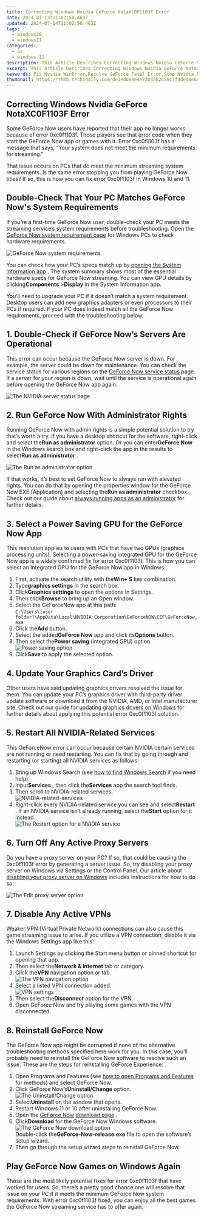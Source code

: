 ```yaml
---
title: Correcting Windows Nvidia GeForce NotaXC0F1103F Error
date: 2024-07-13T11:02:50.463Z
updated: 2024-07-14T11:02:50.463Z
tags:
  - windows10
  - windows11
categories:
  - os
  - windows 11
description: This Article Describes Correcting Windows Nvidia GeForce NotaXC0F1103F Error
excerpt: This Article Describes Correcting Windows Nvidia GeForce NotaXC0F1103F Error
keywords: Fix Nvidia WinError,Resolve GeForce Fatal Error,Stop Nvidia Freeze in Windows,Nvidia Driver Correction,Unlock Frozen Drivers,Correct GPU Freeze Error,Fix XF1103DN Windows Issue
thumbnail: https://thmb.techidaily.com/de1ed084e4e7384a82650c7f3de48e6d0c70a32a5eeabfb4f334c0a2440c4fac.jpeg
---
```


## Correcting Windows Nvidia GeForce NotaXC0F1103F Error

 Some GeForce Now users have reported that their app no longer works because of error 0xc0f1103f. Those players see that error code when they start the GeForce Now app or games with it. Error 0xc0f1103f has a message that says, “Your system does not meet the minimum requirements for streaming.”

 That issue occurs on PCs that do meet the minimum streaming system requirements. Is the same error stopping you from playing GeForce Now titles? If so, this is how you can fix error 0xc0f1103f in Windows 10 and 11.

## Double-Check That Your PC Matches GeForce Now's System Requirements

 If you’re a first-time GeForce Now user, double-check your PC meets the streaming service’s system requirements before troubleshooting. Open the [GeForce Now system requirement page](https://www.nvidia.com/en-gb/geforce-now/system-reqs/) for Windows PCs to check hardware requirements.

![GeForce Now system requirements](https://static1.makeuseofimages.com/wordpress/wp-content/uploads/2023/03/geforce-now-system-requirements.jpg)

 You can check how your PC’s specs match up by [opening the System Information app](https://www.makeuseof.com/windows-open-system-information/) . The system summary shows most of the essential hardware specs for GeForce Now streaming. You can view GPU details by clicking**Components** \>**Display** in the System Information app.

 You’ll need to upgrade your PC if it doesn’t match a system requirement. Desktop users can add new graphics adapters or even processors to their PCs if required. If your PC does indeed match all the GeForce Now requirements, proceed with the troubleshooting below.

## 1\. Double-Check if GeForce Now’s Servers Are Operational

 This error can occur because the GeForce Now server is down. For example, the server could be down for maintenance. You can check the service status for various regions on the [GeForce Now service status](https://status.geforcenow.com/) page. If a server for your region is down, wait until the service is operational again before opening the GeForce Now app again.

![The NVIDIA server status page](https://static1.makeuseofimages.com/wordpress/wp-content/uploads/2023/03/nvidia-server-status-page.jpg)

## 2\. Run GeForce Now With Administrator Rights

 Running GeForce Now with admin rights is a simple potential solution to try that’s worth a try. If you have a desktop shortcut for the software, right-click and select the**Run as administrator** option. Or you can enter**GeForce Now** in the Windows search box and right-click the app in the results to select**Run as administrator** .

![The Run as administrator option](https://static1.makeuseofimages.com/wordpress/wp-content/uploads/2023/03/run-as-adminstrator-option.jpg)

 If that works, it’s best to set GeForce Now to always run with elevated rights. You can do that by opening the properties window for the GeForce Now EXE (Application) and selecting the**Run as administrator** checkbox. Check out our guide about [always running apps as an administrator](https://www.makeuseof.com/tag/always-run-apps-administrator-windows/) for further details.

## 3\. Select a Power Saving GPU for the GeForce Now App

 This resolution applies to users with PCs that have two GPUs (graphics processing units). Selecting a power-saving integrated GPU for the GeForce Now app is a widely confirmed fix for error 0xc0f1103f. This is how you can select an integrated GPU for the GeForce Now app in Windows:

1. First, activate the search utility with the**Win+ S** key combination.
2. Type**graphics settings** in the search box.
3. Click**Graphics settings** to open the options in Settings.
4. Then click**Browse** to bring up an Open window.
5. Select the GeForceNow app at this path:  
`C:\Users\[user folder]\AppData\Local\NVIDIA Corporation\GeForceNOW\CEF\GeForceNow.exe`
6. Click the**Add** button.
7. Select the added**GeForce Now** app and click its**Options** button.
8. Then select the**Power saving** (integrated GPU) option.  
![Power saving option](https://static1.makeuseofimages.com/wordpress/wp-content/uploads/2023/03/power-saving-option.jpg)
9. Click**Save** to apply the selected option.

## 4\. Update Your Graphics Card’s Driver

 Other users have said updating graphics drivers resolved the issue for them. You can update your PC’s graphics driver with third-party driver update software or download it from the NVIDIA, AMD, or Intel manufacturer site. Check out our guide for [updating graphics drivers on Windows](https://www.makeuseof.com/update-graphics-drivers-in-windows-10/) for further details about applying this potential error 0xc0f1103f solution.

## 5\. Restart All NVIDIA-Related Services

 This GeForceNow error can occur because certain NVIDIA certain services are not running or need restarting. You can fix that by going through and restarting (or starting) all NVIDIA services as follows:

1. Bring up Windows Search (see [how to find Windows Search](https://www.makeuseof.com/windows-search-use-guide/) if you need help).
2. Input**Services** , then click the**Services** app the search tool finds.
3. Then scroll to NVIDIA-related services.  
![NVIDIA-related-services](https://static1.makeuseofimages.com/wordpress/wp-content/uploads/2023/03/nvidia-services-window.jpg)
4. Right-click every NVIDIA-related service you can see and select**Restart** . If an NVIDIA service isn’t already running, select the**Start** option for it instead.  
![The Restart option for a NVIDIA service](https://static1.makeuseofimages.com/wordpress/wp-content/uploads/2023/03/restart-option.jpg)

## 6\. Turn Off Any Active Proxy Servers

 Do you have a proxy server on your PC? If so, that could be causing the 0xc0f1103f error by generating a server issue. So, try disabling your proxy server on Windows via Settings or the Control Panel. Our article about [disabling your proxy server on Windows](https://www.makeuseof.com/windows-11-disable-proxy/) includes instructions for how to do so.

![The Edit proxy server option](https://static1.makeuseofimages.com/wordpress/wp-content/uploads/2023/03/edit-proxy-server-option.jpg)

## 7\. Disable Any Active VPNs

 Weaker VPN (Virtual Private Network) connections can also cause this game streaming issue to arise. If you utilize a VPN connection, disable it via the Windows Settings app like this:

1. Launch Settings by clicking the Start menu button or pinned shortcut for opening that app.
2. Then select the**Network & Internet** tab or category.
3. Click the**VPN** navigation option or tab.  
![The VPN navigation option](https://static1.makeuseofimages.com/wordpress/wp-content/uploads/2023/03/vpn-navigation-option.jpg)
4. Select a listed VPN connection added.  
![VPN settings](https://static1.makeuseofimages.com/wordpress/wp-content/uploads/2023/03/vpn-settings.jpg)
5. Then select the**Disconnect** option for the VPN.
6. Open GeForce Now and try playing some games with the VPN disconnected.

## 8\. Reinstall GeForce Now

 The GeForce Now app might be corrupted if none of the alternative troubleshooting methods specified here work for you. In this case, you’ll probably need to reinstall the GeForce Now software to resolve such an issue. These are the steps for reinstalling GeForce Experience:

1. Open Programs and Features (see [how to open Programs and Features](https://www.makeuseof.com/windows-open-programs-and-features-tool/) for methods) and select GeForce Now.
2. Click GeForce Now’s**Uninstall/Change** option.  
![The Uninstall/Change option](https://static1.makeuseofimages.com/wordpress/wp-content/uploads/2023/03/uninstall-option.jpg)
3. Select**Uninstall** on the window that opens.
4. Restart Windows 11 or 10 after uninstalling GeForce Now.
5. Open the [GeForce Now](https://www.nvidia.com/en-us/geforce-now/download/) [download page](http://www.nvidia.com/en-us/geforce-now/download/) .
6. Click**Download** for the GeForce Now Windows software.  
![The GeForce Now download option](https://static1.makeuseofimages.com/wordpress/wp-content/uploads/2023/03/geforce-now-download-option.jpg)  
 Double-click the**GeForce-Now-release.exe** file to open the software’s setup wizard.
7. Then go through the setup wizard steps to reinstall GeForce Now.

## Play GeForce Now Games on Windows Again

 Those are the most likely potential fixes for error 0xc0f1103f that have worked for users. So, there’s a pretty good chance one will resolve that issue on your PC if it meets the minimum GeForce Now system requirements. With error 0xc0f1103f fixed, you can enjoy all the best games the GeForce Now streaming service has to offer again.

<ins class="adsbygoogle"
     style="display:block"
     data-ad-format="autorelaxed"
     data-ad-client="ca-pub-7571918770474297"
     data-ad-slot="1223367746"></ins>



<ins class="adsbygoogle"
     style="display:block"
     data-ad-client="ca-pub-7571918770474297"
     data-ad-slot="8358498916"
     data-ad-format="auto"
     data-full-width-responsive="true"></ins>




